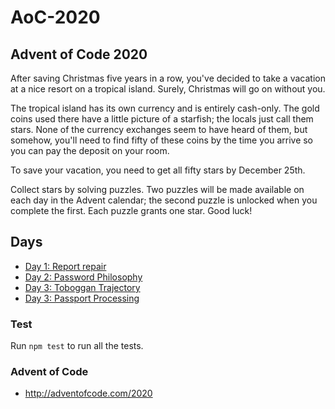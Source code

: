# AoC-2020

## Advent of Code 2020

After saving Christmas five years in a row, you've decided to take a vacation at a nice resort on a tropical island. Surely, Christmas will go on without you.

The tropical island has its own currency and is entirely cash-only. The gold coins used there have a little picture of a starfish; the locals just call them stars. None of the currency exchanges seem to have heard of them, but somehow, you'll need to find fifty of these coins by the time you arrive so you can pay the deposit on your room.

To save your vacation, you need to get all fifty stars by December 25th.

Collect stars by solving puzzles. Two puzzles will be made available on each day in the Advent calendar; the second puzzle is unlocked when you complete the first. Each puzzle grants one star. Good luck!

## Days

- [Day 1: Report repair](day_01/)
- [Day 2: Password Philosophy](day_02/)
- [Day 3: Toboggan Trajectory](day_03/)
- [Day 3: Passport Processing](day_04/)


### Test
  Run `npm test` to run all the tests.

### Advent of Code
- http://adventofcode.com/2020